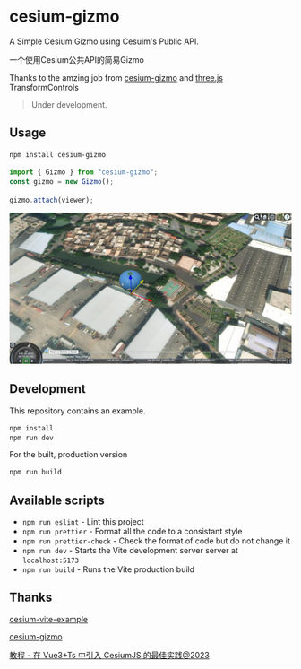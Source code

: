 # cesium-gizmo

A Simple Cesium Gizmo using Cesuim's Public API.

一个使用Cesium公共API的简易Gizmo

Thanks to the amzing job from [cesium-gizmo](https://www.github.com/zhwy/cesium-gizmo) and [three.js](https://github.com/mrdoob/three.js) TransformControls

> Under development.

## Usage

```sh
npm install cesium-gizmo
```

```javascript
import { Gizmo } from "cesium-gizmo";
const gizmo = new Gizmo();

gizmo.attach(viewer);
```

![Translate Gizmo](assets\translate.jpg)

## Development

This repository contains an example.

```sh
npm install
npm run dev
```

For the built, production version

```sh
npm run build
```

## Available scripts

- `npm run eslint` - Lint this project
- `npm run prettier` - Format all the code to a consistant style
- `npm run prettier-check` - Check the format of code but do not change it
- `npm run dev` - Starts the Vite development server server at `localhost:5173`
- `npm run build` - Runs the Vite production build

## Thanks

[cesium-vite-example](https://github.com/CesiumGS/cesium-vite-example)

[cesium-gizmo](https://www.github.com/zhwy/cesium-gizmo)

[教程 - 在 Vue3+Ts 中引入 CesiumJS 的最佳实践@2023](https://juejin.cn/post/7219674355491340348)
